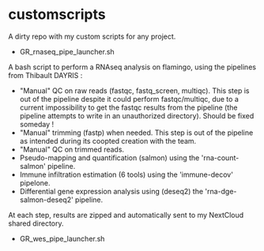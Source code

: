 # customscripts

A dirty repo with my custom scripts for any project.

* GR_rnaseq_pipe_launcher.sh

A bash script to perform a RNAseq analysis on flamingo, using the pipelines from Thibault DAYRIS :

  * "Manual" QC on raw reads (fastqc, fastq_screen, multiqc). This step is out of the pipeline despite it could perform fastqc/multiqc, due to a current impossibility to get the fastqc results from the pipeline (the pipeline attempts to write in an unauthorized directory). Should be fixed someday !
  * "Manual" trimming (fastp) when needed. This step is out of the pipeline as intended during its coopted creation with the team.
  * "Manual" QC on trimmed reads.
  * Pseudo-mapping and quantification (salmon) using the 'rna-count-salmon' pipeline.
  * Immune infiltration estimation (6 tools) using the 'immune-decov' pipelone.
  * Differential gene expression analysis using (deseq2) the 'rna-dge-salmon-deseq2' pipeline.

At each step, results are zipped and automatically sent to my NextCloud shared directory.

* GR_wes_pipe_launcher.sh

